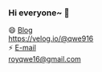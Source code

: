 ### Hi everyone~ 👋

<!--
**qwe916/qwe916** is a ✨ _special_ ✨ repository because its `README.md` (this file) appears on your GitHub profile.

Here are some ideas to get you started:

- 🔭 I’m currently working on ...
- 🌱 I’m currently learning ...
- 👯 I’m looking to collaborate on ...
- 🤔 I’m looking for help with ...
- 💬 Ask me about ...
- 📫 How to reach me: ...
- 😄 Pronouns: ...
- ⚡ Fun fact: ...
-->
😄 [Blog](https://velog.io/@qwe916) <br>
https://velog.io/@qwe916
<br>
⚡ [E-mail](royqwe16@gmail.com) <br>
royqwe16@gmail.com


